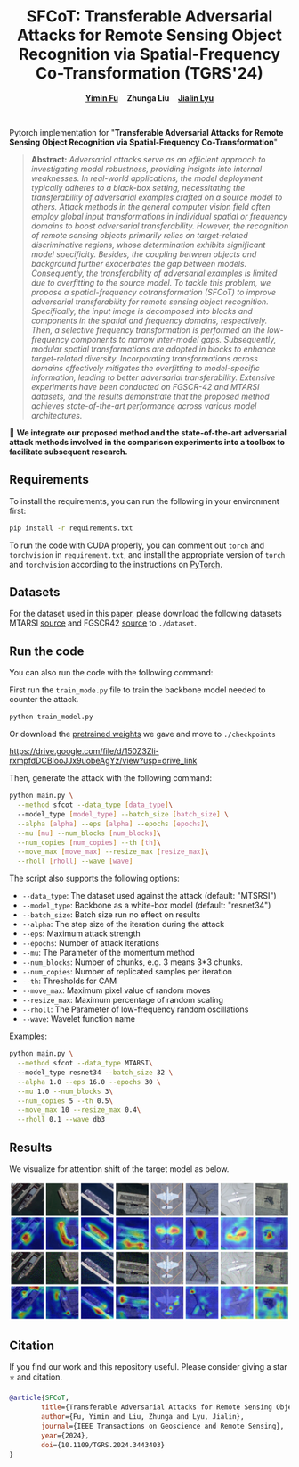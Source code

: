 <p align="center">
  <h1 align="center">SFCoT: Transferable Adversarial Attacks for Remote Sensing Object Recognition via Spatial-Frequency Co-Transformation (TGRS'24)</h1>
  <p align="center">
    <a href="https://github.com/fuyimin96"><strong>Yimin Fu</strong></a>
    &nbsp;&nbsp;
    <strong>Zhunga Liu</strong></a>
    &nbsp;&nbsp;
    <a href="https://github.com/jialinlvcn"><strong>Jialin Lyu</strong></a>
  </p>
  <br>

Pytorch implementation for "**Transferable Adversarial Attacks for Remote Sensing Object Recognition via Spatial-Frequency Co-Transformation**"

> **Abstract:** *Adversarial attacks serve as an efficient approach to investigating model robustness, providing insights into internal weaknesses. In real-world applications, the model deployment typically adheres to a black-box setting, necessitating the transferability of adversarial examples crafted on a source model to others. Attack methods in the general computer vision field often employ global input transformations in individual spatial or frequency domains to boost adversarial transferability. However, the recognition of remote sensing objects primarily relies on target-related discriminative regions, whose determination exhibits significant model specificity. Besides, the coupling between objects and background further exacerbates the gap between models. Consequently, the transferability of adversarial examples is limited due to overfitting to the source model. To tackle this problem, we propose a spatial-frequency cotransformation (SFCoT) to improve adversarial transferability for remote sensing object recognition. Specifically, the input image is decomposed into blocks and components in the spatial and frequency domains, respectively. Then, a selective frequency transformation is performed on the low-frequency components to narrow inter-model gaps. Subsequently, modular spatial transformations are adopted in blocks to enhance target-related diversity. Incorporating transformations across domains effectively mitigates the overfitting to model-specific information, leading to better adversarial transferability. Extensive experiments have been conducted on FGSCR-42 and MTARSI datasets, and the results demonstrate that the proposed method achieves state-of-the-art performance across various model architectures.*

:hammer: **We integrate our proposed method and the state-of-the-art adversarial attack methods involved in the comparison experiments into a toolbox to facilitate subsequent research.**

## Requirements
To install the requirements, you can run the following in your environment first:
```bash
pip install -r requirements.txt
```
To run the code with CUDA properly, you can comment out `torch` and `torchvision` in `requirement.txt`, and install the appropriate version of `torch` and `torchvision` according to the instructions on [PyTorch](https://pytorch.org/get-started/locally/).

## Datasets
For the dataset used in this paper, please download the following datasets MTARSI [source](https://www.kaggle.com/datasets/aqibriaz/mtarsidataset) and FGSCR42 [source](https://github.com/DYH666/FGSCR-42) to ```./dataset```.

## Run the code
You can also run the code with the following command:

First run the `train_mode.py` file to train the backbone model needed to counter the attack.
```bash
python train_model.py
```
Or download the [pretrained weights](https://drive.google.com/file/d/150Z3Zli-rxmpfdDCBIooJJx9uobeAgYz/view?usp=drive_link) we gave and move to `./checkpoints`

https://drive.google.com/file/d/150Z3Zli-rxmpfdDCBIooJJx9uobeAgYz/view?usp=drive_link

Then, generate the attack with the following command:
```bash
python main.py \
  --method sfcot --data_type [data_type]\ 
  --model_type [model_type] --batch_size [batch_size] \
  --alpha [alpha] --eps [alpha] --epochs [epochs]\
  --mu [mu] --num_blocks [num_blocks]\
  --num_copies [num_copies] --th [th]\
  --move_max [move_max] --resize_max [resize_max]\
  --rholl [rholl] --wave [wave]
```
The script also supports the following options:
- `--data_type`:  The dataset used against the attack (default: "MTSRSI")
- `--model_type`: Backbone as a white-box model (default: "resnet34")
- `--batch_size`: Batch size run no effect on results
- `--alpha`:  The step size of the iteration during the attack
- `--eps`:  Maximum attack strength
- `--epochs`:  Number of attack iterations
- `--mu`:  The Parameter of the momentum method
- `--num_blocks`:  Number of chunks, e.g. 3 means 3*3 chunks.
- `--num_copies`:  Number of replicated samples per iteration
- `--th`:  Thresholds for CAM
- `--move_max`:  Maximum pixel value of random moves
- `--resize_max`:  Maximum percentage of random scaling
- `--rholl`:  The Parameter of low-frequency random oscillations
- `--wave`:  Wavelet function name

Examples:
```bash
python main.py \
  --method sfcot --data_type MTARSI\ 
  --model_type resnet34 --batch_size 32 \
  --alpha 1.0 --eps 16.0 --epochs 30 \
  --mu 1.0 --num_blocks 3\
  --num_copies 5 --th 0.5\
  --move_max 10 --resize_max 0.4\
  --rholl 0.1 --wave db3
```

## Results
We visualize for attention shift of the target model as below.
<p align="center">
    <img src=./images/show_result.png width="800">
</p>

## Citation
If you find our work and this repository useful. Please consider giving a star :star: and citation.
```bibtex
@article{SFCoT,
        title={Transferable Adversarial Attacks for Remote Sensing Object Recognition via Spatial-Frequency   Co-Transformation}, 
        author={Fu, Yimin and Liu, Zhunga and Lyu, Jialin},
        journal={IEEE Transactions on Geoscience and Remote Sensing},
        year={2024},
        doi={10.1109/TGRS.2024.3443403}
}
```
